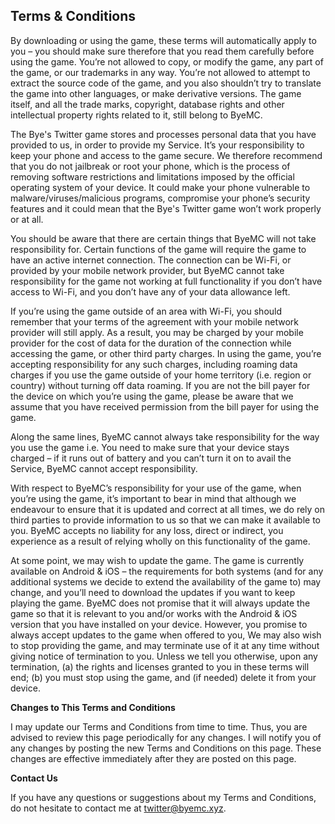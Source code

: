 ## Terms & Conditions

By downloading or using the game, these terms will automatically apply to you – you should make sure therefore that you read them carefully before using the game. You’re not allowed to copy, or modify the game, any part of the game, or our trademarks in any way. You’re not allowed to attempt to extract the source code of the game, and you also shouldn’t try to translate the game into other languages, or make derivative versions. The game itself, and all the trade marks, copyright, database rights and other intellectual property rights related to it, still belong to ByeMC.

The Bye's Twitter game stores and processes personal data that you have provided to us, in order to provide my Service. It’s your responsibility to keep your phone and access to the game secure. We therefore recommend that you do not jailbreak or root your phone, which is the process of removing software restrictions and limitations imposed by the official operating system of your device. It could make your phone vulnerable to malware/viruses/malicious programs, compromise your phone’s security features and it could mean that the Bye's Twitter game won’t work properly or at all.

You should be aware that there are certain things that ByeMC will not take responsibility for. Certain functions of the game will require the game to have an active internet connection. The connection can be Wi-Fi, or provided by your mobile network provider, but ByeMC cannot take responsibility for the game not working at full functionality if you don’t have access to Wi-Fi, and you don’t have any of your data allowance left.

If you’re using the game outside of an area with Wi-Fi, you should remember that your terms of the agreement with your mobile network provider will still apply. As a result, you may be charged by your mobile provider for the cost of data for the duration of the connection while accessing the game, or other third party charges. In using the game, you’re accepting responsibility for any such charges, including roaming data charges if you use the game outside of your home territory (i.e. region or country) without turning off data roaming. If you are not the bill payer for the device on which you’re using the game, please be aware that we assume that you have received permission from the bill payer for using the game.

Along the same lines, ByeMC cannot always take responsibility for the way you use the game i.e. You need to make sure that your device stays charged – if it runs out of battery and you can’t turn it on to avail the Service, ByeMC cannot accept responsibility.

With respect to ByeMC’s responsibility for your use of the game, when you’re using the game, it’s important to bear in mind that although we endeavour to ensure that it is updated and correct at all times, we do rely on third parties to provide information to us so that we can make it available to you. ByeMC accepts no liability for any loss, direct or indirect, you experience as a result of relying wholly on this functionality of the game.

At some point, we may wish to update the game. The game is currently available on Android & iOS – the requirements for both systems (and for any additional systems we decide to extend the availability of the game to) may change, and you’ll need to download the updates if you want to keep playing the game. ByeMC does not promise that it will always update the game so that it is relevant to you and/or works with the Android & iOS version that you have installed on your device. However, you promise to always accept updates to the game when offered to you, We may also wish to stop providing the game, and may terminate use of it at any time without giving notice of termination to you. Unless we tell you otherwise, upon any termination, (a) the rights and licenses granted to you in these terms will end; (b) you must stop using the game, and (if needed) delete it from your device.

**Changes to This Terms and Conditions**

I may update our Terms and Conditions from time to time. Thus, you are advised to review this page periodically for any changes. I will notify you of any changes by posting the new Terms and Conditions on this page. These changes are effective immediately after they are posted on this page.

**Contact Us**

If you have any questions or suggestions about my Terms and Conditions, do not hesitate to contact me at twitter@byemc.xyz.